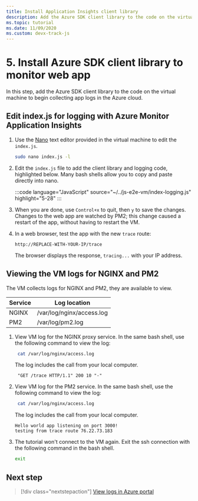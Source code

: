 ```yaml
---
title: Install Application Insights client library
description: Add the Azure SDK client library to the code on the virtual machine to begin collecting app logs in the Azure cloud. 
ms.topic: tutorial
ms.date: 11/09/2020
ms.custom: devx-track-js
---
```


# 5. Install Azure SDK client library to monitor web app

In this step, add the Azure SDK client library to the code on the virtual machine to begin collecting app logs in the Azure cloud.

## Edit index.js for logging with Azure Monitor Application Insights

1. Use the [Nano](https://www.nano-editor.org/dist/latest/nano.html#Editor-Basics) text editor provided in the virtual machine to edit the `index.js`. 

    ```bash
    sudo nano index.js -l
    ```

1. Edit the `index.js` file to add the client library and logging code, highlighted below. Many bash shells allow you to copy and paste directly into nano. 

    :::code language="JavaScript" source="~/../js-e2e-vm/index-logging.js" highlight="5-28" :::

1. When you are done, use `Control+x` to quit, then `y` to save the changes. Changes to the web app are watched by PM2; this change caused a restart of the app, without having to restart the VM. 

1. In a web browser, test the app with the new `trace` route:

    ```http
    http://REPLACE-WITH-YOUR-IP/trace
    ```

    The browser displays the response, `tracing...` with your IP address.

## Viewing the VM logs for NGINX and PM2

The VM collects logs for NGINX and PM2, they are available to view.

| Service | Log location|
|--|--|
|NGINX| /var/log/nginx/access.log|
|PM2| /var/log/pm2.log|

1. View VM log for the NGINX proxy service. In the same bash shell, use the following command to view the log:

    ```bash
     cat /var/log/nginx/access.log
    ```

    The log includes the call from your local computer. 

    ```console
     "GET /trace HTTP/1.1" 200 10 "-"
    ```

1. View VM log for the PM2 service. In the same bash shell, use the following command to view the log:

    ```bash
     cat /var/log/nginx/access.log
    ```

    The log includes the call from your local computer. 

    ```console
    Hello world app listening on port 3000!
    testing from trace route 76.22.73.183
    ```

1. The tutorial won't connect to the VM again. Exit the ssh connection with the following command in the bash shell. 

    ```bash
    exit
    ```

## Next step

> [!div class="nextstepaction"]
> [View logs in Azure portal](azure-monitor-application-insights-logs.md) 